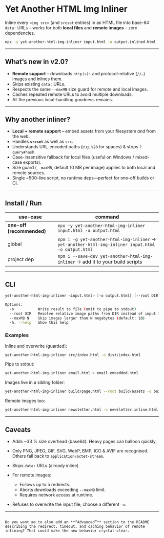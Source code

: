 
# Yet Another HTML Img Inliner

Inline every `<img src>` (and `srcset` entries) in an HTML file into base-64 `data:` URLs – works for both **local files** and **remote images** – zero dependencies.

```bash
npx -y yet-another-html-img-inliner input.html -o output.inlined.html
````

---

## What’s new in v2.0?

* **Remote support** – downloads `http(s):` and protocol-relative (`//…`) images and inlines them.
* Skips existing `data:` URLs.
* Respects the same `--maxMB` size guard for remote and local images.
* Caches repeated remote URLs to avoid multiple downloads.
* All the previous local-handling goodness remains.

---

## Why another inliner?

* **Local + remote support** – embed assets from your filesystem *and* from the web.
* Handles **`srcset`** as well as `src`.
* Understands URL-encoded paths (e.g. `%20` for spaces) & strips `?query#hash`.
* Case-insensitive fallback for local files (useful on Windows / mixed-case exports).
* Size guard (`--maxMB`, default 10 MB per image) applies to both local and remote sources.
* Single \~500-line script, no runtime deps—perfect for one-off builds or CI.

---

## Install / Run

| use-case                  | command                                                                                            |
| ------------------------- | -------------------------------------------------------------------------------------------------- |
| **one-off (recommended)** | `npx -y yet-another-html-img-inliner input.html -o output.html`                                    |
| global                    | `npm i -g yet-another-html-img-inliner` → `yet-another-html-img-inliner input.html -o output.html` |
| project dep               | `npm i --save-dev yet-another-html-img-inliner` → add it to your build scripts                     |

---

## CLI

```bash
yet-another-html-img-inliner <input.html> [-o output.html] [--root DIR] [--maxMB 10]

Options:
  -o           Write result to file (omit to pipe to stdout)
  --root DIR   Resolve relative image paths from DIR instead of input file’s folder
  --maxMB N    Skip images larger than N megabytes (default: 10)
  -h, --help   Show this help
```

### Examples

Inline and overwrite (guarded):

```bash
yet-another-html-img-inliner src/index.html -o dist/index.html
```

Pipe to stdout:

```bash
yet-another-html-img-inliner email.html > email.embedded.html
```

Images live in a sibling folder:

```bash
yet-another-html-img-inliner build/page.html --root build/assets -o build/page.inline.html
```

Remote images too:

```bash
yet-another-html-img-inliner newsletter.html -o newsletter.inline.html
```

---

## Caveats

* Adds \~33 % size overhead (base64). Heavy pages can balloon quickly.
* Only PNG, JPEG, GIF, SVG, WebP, BMP, ICO & AVIF are recognised. Others fall back to `application/octet-stream`.
* Skips `data:` URLs (already inline).
* For remote images:

  * Follows up to 5 redirects.
  * Aborts downloads exceeding `--maxMB` limit.
  * Requires network access at runtime.
* Refuses to overwrite the input file; choose a different `-o`.

---

```

Do you want me to also add an **“Advanced”** section to the README describing the redirect, timeout, and caching behavior of remote inlining? That could make the new behavior crystal-clear.
